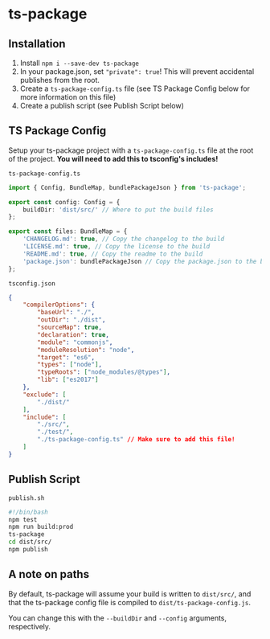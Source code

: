 # ts-package

## Installation

1. Install `npm i --save-dev ts-package`
2. In your package.json, set `"private": true`! This will prevent accidental publishes from the root.
3. Create a `ts-package-config.ts` file (see TS Package Config below for more information on this file)
4. Create a publish script (see Publish Script below)

## TS Package Config

Setup your ts-package project with a `ts-package-config.ts` file at the root of the project. **You will need to add this to tsconfig's includes!**

`ts-package-config.ts`
```typescript
import { Config, BundleMap, bundlePackageJson } from 'ts-package';

export const config: Config = {
	buildDir: 'dist/src/' // Where to put the build files
};

export const files: BundleMap = {
	'CHANGELOG.md': true, // Copy the changelog to the build
	'LICENSE.md': true, // Copy the license to the build
	'README.md': true, // Copy the readme to the build
	'package.json': bundlePackageJson // Copy the package.json to the build, removing scripts & dependencies
};
```

`tsconfig.json`
```json
{
	"compilerOptions": {
		"baseUrl": "./",
		"outDir": "./dist",
		"sourceMap": true,
		"declaration": true,
		"module": "commonjs",
		"moduleResolution": "node",
		"target": "es6",
		"types": ["node"],
		"typeRoots": ["node_modules/@types"],
		"lib": ["es2017"]
	},
	"exclude": [
		"./dist/"
	],
	"include": [
		"./src/",
		"./test/",
		"./ts-package-config.ts" // Make sure to add this file!
	]
}
```

## Publish Script

`publish.sh`
```bash
#!/bin/bash
npm test
npm run build:prod
ts-package
cd dist/src/
npm publish
```

## A note on paths

By default, ts-package will assume your build is written to `dist/src/`, and that the ts-package config file is compiled to `dist/ts-package-config.js`.

You can change this with the `--buildDir` and `--config` arguments, respectively.

